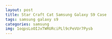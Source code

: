 ```yaml
---
layout: post
title: Star Craft Cat Samsung Galaxy S9 Case
tags: samsung galaxy s9
categories: samsung
img: 1oqpsLoOIJxTWRURciPLl9cPeVUr7Pysb
---
```


